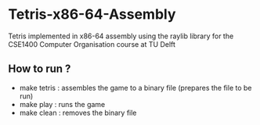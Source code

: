 # Tetris-x86-64-Assembly
Tetris implemented in x86-64 assembly using the raylib library for the CSE1400 Computer Organisation course at TU Delft

## How to run ?
- make tetris : assembles the game to a binary file (prepares the file to be run)
- make play : runs the game
- make clean : removes the binary file
